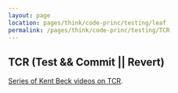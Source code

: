 ```yaml
---
layout: page
location: pages/think/code-princ/testing/leaf
permalink: /pages/think/code-princ/testing/TCR
---
```


## TCR (Test && Commit || Revert)

[Series of Kent Beck videos on TCR](https://www.youtube.com/playlist?list=PLlmVY7qtgT_nhLyIbeAaUlFOWbWT5y53t&app=desktop).